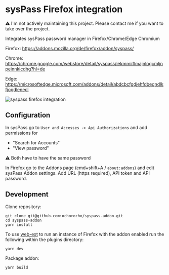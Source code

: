 # sysPass Firefox integration

⚠️ I'm not actively maintaining this project. Please contact me if you want to take over the project.

Integrates sysPass password manager in Firefox/Chrome/Edge Chromium

Firefox: https://addons.mozilla.org/de/firefox/addon/syspass/

Chrome: https://chrome.google.com/webstore/detail/syspass/iekmmiiflmajnlogcmljnpeinnkicdhg?hl=de

Edge: https://microsoftedge.microsoft.com/addons/detail/abdcbcfgdjehfdbegndlkfjogdlenecl

![syspass firefox integration](preview.gif "Logo Title Text 1")

## Configuration

In sysPass go to `User and Accesses -> Api Authorizations` and add permissions for

* "Search for Accounts"
* "View password"

:warning: Both have to have the same password

In Firefox go to the Addons page (cmd+shift+A / `about:addons`) and edit sysPass Addon settings. Add URL (https required), API token and API password. 

## Development

Clone repository:

```
git clone git@github.com:ochorocho/syspass-addon.git
cd syspass-addon
yarn install
```

To use [web-ext](https://www.npmjs.com/package/web-ext) to run an instance of Firefox with the addon enabled run the following within the plugins directory:

```
yarn dev
```

Package addon:

```
yarn build
```
